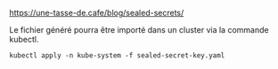 https://une-tasse-de.cafe/blog/sealed-secrets/

Le fichier généré pourra être importé dans un cluster via la commande kubectl.

```
kubectl apply -n kube-system -f sealed-secret-key.yaml
```
